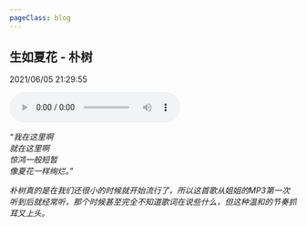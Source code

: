 ```yaml
---
pageClass: blog
---
```


## 生如夏花 - 朴树
<p class="date">2021/06/05 21:29:55 
<span id="/blog/music/ChunQiu.html" class="leancloud_visitors">
    <i class="shni shn-eye-fill" />
    <i class="leancloud-visitors-count"></i>
</span>
</p>

<audio controls="controls" playsinline="" webkit-playsinline="">
    <source src="http://music.163.com/song/media/outer/url?id=500665345.mp3" type="audio/mpeg">
</audio>


“我在这里啊  
就在这里啊  
惊鸿一般短暂  
像夏花一样绚烂。”  

朴树真的是在我们还很小的时候就开始流行了，所以这首歌从姐姐的MP3第一次听到后就经常听，那个时候甚至完全不知道歌词在说些什么，但这种温和的节奏抓耳又上头。






<base-valine />
<el-backtop :visibility-height="0"></el-backtop>
